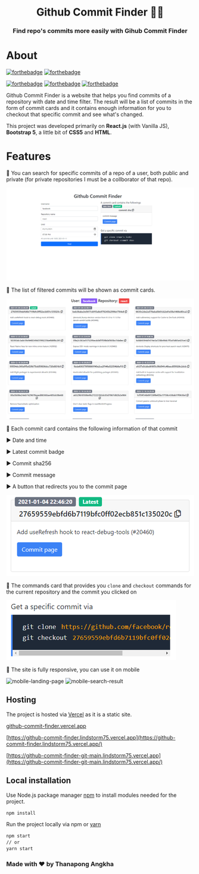 <h1 align="center">Github Commit Finder 🐱‍🏍</h1>
<h3 align="center">Find repo's commits more easily with Gihub Commit Finder</h3>

# About

[![forthebadge](https://forthebadge.com/images/badges/made-with-javascript.svg)](https://www.javascript.com/) [![forthebadge](https://forthebadge.com/images/badges/built-with-love.svg)](https://forthebadge.com)

[![forthebadge](https://forthebadge.com/images/badges/uses-git.svg)](https://git-scm.com/) [![forthebadge](https://forthebadge.com/images/badges/uses-html.svg)](https://en.wikipedia.org/wiki/HTML5) [![forthebadge](https://forthebadge.com/images/badges/uses-css.svg)](https://en.wikipedia.org/wiki/CSS)

Github Commit Finder is a website that helps you find commits of a repository with date and time filter. The result will be a list of commits in the form of commit cards and it contains enough information for you to checkout that specific commit and see what's changed.

This project was developed primarily on **React.js** (with Vanilla JS), **Bootstrap 5**, a little bit of **CSS5** and **HTML**.

# Features
🔵 You can search for specific commits of a repo of a user, both public and private (for private repositories I must be a collborator of that repo).

![search-with-username-and-repo's-name](https://github.com/lindstorm75/github-commit-finder/blob/main/images/landing-page.PNG)

🔵 The list of filtered commits will be shown as commit cards.

 ![search-result](https://github.com/lindstorm75/github-commit-finder/blob/main/images/commits-result.PNG)
 
🔵 Each commit card contains the following information of that commit

   ▶ Date and time
   
   ▶ Latest commit badge
   
   ▶ Commit sha256
   
   ▶ Commit message
   
   ▶ A button that redirects you to the commit page
   
 ![commit-card](https://github.com/lindstorm75/github-commit-finder/blob/main/images/commit-card.PNG)
 
 🔵 The commands card that provides you ```clone``` and ```checkout``` commands for the current repository and the commit you clicked on
 
 ![commands]( https://github.com/lindstorm75/github-commit-finder/blob/main/images/commands.PNG)

🔵 The site is fully responsive, you can use it on mobile

 <image src="https://github.com/lindstorm75/github-commit-finder/blob/main/images/mobile-landing-page.PNG" alt="mobile-landing-page" height="700" > <image src="https://github.com/lindstorm75/github-commit-finder/blob/main/images/mobile-search-result.PNG" alt="mobile-search-result" height="700" >
 
## Hosting

The project is hosted via [Vercel](https://vercel.com/) as it is a static site.

[github-commit-finder.vercel.app](https://github-commit-finder.vercel.app)

[https://github-commit-finder.lindstorm75.vercel.app](https://github-commit-finder.lindstorm75.vercel.app/)

[https://github-commit-finder-git-main.lindstorm75.vercel.app](https://github-commit-finder-git-main.lindstorm75.vercel.app/)


## Local installation

Use Node.js package manager [npm](https://nodejs.org/en/) to install modules needed for the project.

```bash
npm install
```
Run the project locally via npm or [yarn](https://yarnpkg.com/)
```bash
npm start
// or
yarn start
```

### Made with ❤ by Thanapong Angkha
